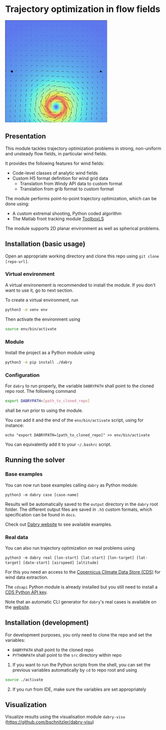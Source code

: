 # Trajectory optimization in flow fields

![](docs/movor.gif)

## Presentation

This module tackles trajectory optimization problems in strong,
non-uniform and unsteady flow fields, in particular wind fields.

It provides the following features for wind fields:
- Code-level classes of analytic wind fields
- Custom H5 format definition for wind grid data
  - Translation from Windy API data to custom format
  - Translation from grib format to custom format
 
The module performs point-to-point trajectory optimization, which can 
be done using:
- A custom extremal shooting, Python coded algorithm
- The Matlab front tracking module [ToolboxLS](https://www.cs.ubc.ca/~mitchell/ToolboxLS/)

The module supports 2D planar environment as well as spherical problems.

## Installation (basic usage)

Open an appropriate working directory and clone this repo using `git clone [repo-url]`.

### Virtual environment

A virtual environement is recommended to install the module.
If you don't want to use it, go to next section.

To create a virtual environment, run
```sh
python3 -m venv env
```
Then activate the environment using
```sh
source env/bin/activate
```

### Module

Install the project as a Python module using
```sh
python3 -m pip install ./dabry
```

### Configuration

For `dabry` to run properly, the variable `DABRYPATH` shall point to the cloned repo root.
The following command
```sh
export DABRYPATH=[path_to_cloned_repo]
```
shall be run prior to using the module.

You can add it and the end of the `env/bin/activate` script,
using for instance:

```shell
echo "export DABRYPATH=[path_to_cloned_repo]" >> env/bin/activate
```

You can equivalently add it to your `~/.bashrc` script.

## Running the solver

### Base examples

You can now run base examples calling `dabry` as Python module:
```shell
python3 -m dabry case [case-name]
```
Results will be automatically saved to the `output` directory 
in the `dabry` root folder.
The different output files are
saved in `.h5` custom formats, which specification can be found in `docs`.

Check out [Dabry website](https://dabry-navigation.github.io/) to see available examples.

### Real data

You can also run trajectory optimization on real problems using

```shell
python3 -m dabry real [lon-start] [lat-start] [lon-target] [lat-target] [date-start] [airspeed] [altitude]
```

For this you need an access to the [Copernicus Climate Data Store (CDS)](https://cds.climate.copernicus.eu)
for wind data extraction.

The `cdsapi` Python module is already installed but 
you still need to install a [CDS Python API key](https://cds.climate.copernicus.eu/api-how-to).

Note that an automatic CLI generator for `dabry`'s real cases
is available on the 
[website](https://dabry-navigation.github.io/real_data/).

## Installation (development)

For development purposes, you only need to clone the repo and set the variables:

 - `DABRYPATH` shall point to the cloned repo
 - `PYTHONPATH` shall point to the `src` directory within repo

1) If you want to run the Python scripts from the shell, you can set the previous
variables automatically by `cd` to repo root and using
```sh
source ./activate
```
2) If you run from IDE, make sure the variables are set appropriately


## Visualization

Visualize results using the visualisation module `dabry-visu` (https://github.com/bschnitzler/dabry-visu)
